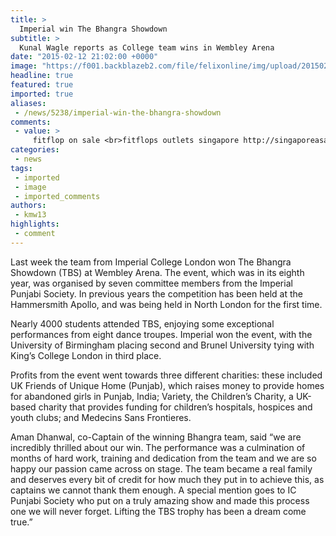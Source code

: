 ```yaml
---
title: >
  Imperial win The Bhangra Showdown
subtitle: >
  Kunal Wagle reports as College team wins in Wembley Arena
date: "2015-02-12 21:02:00 +0000"
image: "https://f001.backblazeb2.com/file/felixonline/img/upload/201502130154-ps3110-screen-shot-2015-02-13-at-01.53.14.png"
headline: true
featured: true
imported: true
aliases:
 - /news/5238/imperial-win-the-bhangra-showdown
comments:
 - value: >
     fitflop on sale <br>fitflops outlets singapore http://singaporeasalefitflops.blogspot.com/,fitflops cheapest <br>fitflop sale http://fitflopssalesingapore.blogspot.com/,fitflop sandals australia <br>best price fitflops http://australiafitflops.blogspot.com/,fitflop shoes clearance <br>buy fitflops online http://australiafitflops.iemiller.net/,fitflop slipper <br>fitflops australia outlet http://australiafitflops.blogspot.com/,birkenstock shoes <br>cheap birkenstock http://birkenstockaustralia.rochecap.org/,birkenstock shops <br>birkenstocks sydney http://birkenstockaustralia.rochecap.org/,christian louboutin sneakers <br>christian louboutin shoes outlet http://christianlouboutincanadaoutlet.blogspot.com/,Brazil, 'the king of World Cup' will enter group G with Korea DPR, Ivory Coast, and Portugal. Similarly, the answering services company manager cannot spend extended periods poring over data of yesteryears. <br>fifa 16 hack http://creditsfut.com/,shoes with red soles <br>christian louboutin sale http://canadachristianlouboutinoutlet.blogs
categories:
 - news
tags:
 - imported
 - image
 - imported_comments
authors:
 - kmw13
highlights:
 - comment
---
```


Last week the team from Imperial College London won The Bhangra Showdown (TBS) at Wembley Arena. The event, which was in its eighth year, was organised by seven committee members from the Imperial Punjabi Society. In previous years the competition has been held at the Hammersmith Apollo, and was being held in North London for the first time.

Nearly 4000 students attended TBS, enjoying some exceptional performances from eight dance troupes. Imperial won the event, with the University of Birmingham placing second and Brunel University tying with King’s College London in third place.

Profits from the event went towards three different charities: these included UK Friends of Unique Home (Punjab), which raises money to provide homes for abandoned girls in Punjab, India; Variety, the Children’s Charity, a UK-based charity that provides funding for children’s hospitals, hospices and youth clubs; and Medecins Sans Frontieres.

Aman Dhanwal, co-Captain of the winning Bhangra team, said “we are incredibly thrilled about our win. The performance was a culmination of months of hard work, training and dedication from the team and we are so happy our passion came across on stage. The team became a real family and deserves every bit of credit for how much they put in to achieve this, as captains we cannot thank them enough. A special mention goes to IC Punjabi Society who put on a truly amazing show and made this process one we will never forget. Lifting the TBS trophy has been a dream come true.”
